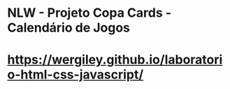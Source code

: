 # NLW - Projeto Copa Cards - Calendário de Jogos
# https://wergiley.github.io/laboratorio-html-css-javascript/
